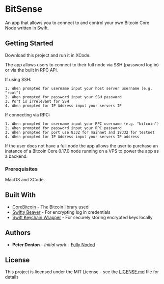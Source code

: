 # BitSense

An app that allows you to connect to and control your own Bitcoin Core Node written in Swift.

## Getting Started

Download this project and run it in XCode.

The app allows users to connect to their full node via SSH (password log in) or via the built in RPC API.

If using SSH:

    1. When prompted for username input your host server username (e.g. "root")
    2. When prompted for password input your SSH password
    3. Port is irrelevant for SSH
    4. When prompted for IP Address input your servers IP

If connecting via RPC:

    1. When prompted for username input your RPC username (e.g. "bitcoin")
    2. When prompted for password input your RPC password
    3. When prompted for port use 8332 for mainnet and 18332 for testnet
    4. When prompted for IP Address input your servers IP address

If the user does not have a full node the app allows the user to purchase an instance of a Bitcoin Core 0.17.0 node running on a VPS to power the app as a backend.

### Prerequisites

MacOS and XCode.

## Built With

* [CoreBitcoin](https://github.com/oleganza/CoreBitcoin) - The Bitcoin library used
* [Swifty Beaver](https://github.com/SwiftyBeaver/AES256CBC) - For encrypting log in credentials
* [Swift Keychain Wrapper](https://github.com/jrendel/SwiftKeychainWrapper) - For securely storing encrypted keys locally

## Authors

* **Peter Denton** - *Initial work* - [Fully Noded](https://github.com/FontaineDenton/FullyNoded)

## License

This project is licensed under the MIT License - see the [LICENSE.md](LICENSE.md) file for details

